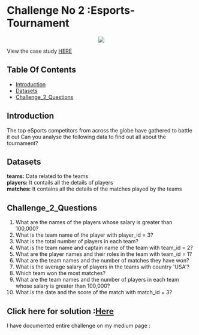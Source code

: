 # Challenge No 2 :Esports-Tournament

<p align="center">
<img src="https://www.steeldata.org.uk/esports.jpg">

View the case study [HERE](https://www.steeldata.org.uk/sql2.html)


## Table Of Contents
- [Introduction](#introduction)
- [Datasets](#Datasets)
- [Challenge_2_Questions](#Challenge_2_Questions)

## Introduction

The top eSports competitors from across the globe have gathered to battle it out
Can you analyse the following data to find out all about the tournament?

## Datasets

**teams:** Data related to the teams
<br>
**players:**  It contails all the details of players
<br>
**matches:** It contains all the details of the matches played by the teams

## Challenge_2_Questions

1. What are the names of the players whose salary is greater than 100,000?
2. What is the team name of the player with player_id = 3?
3. What is the total number of players in each team?
4. What is the team name and captain name of the team with team_id = 2?
5. What are the player names and their roles in the team with team_id = 1?
6. What are the team names and the number of matches they have won?
7. What is the average salary of players in the teams with country 'USA'?
8. Which team won the most matches?
9. What are the team names and the number of players in each team whose salary is greater than 100,000?
10. What is the date and the score of the match with match_id = 3?

## Click here for solution :[Here](https://github.com/SimranGodsey/Esports-Tournament/blob/main/Challenge%20No%20%3A%202)

I have documented entire challenge on my medium page : 

